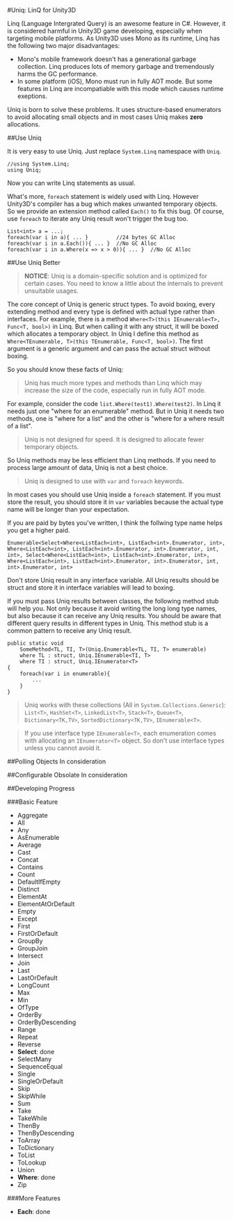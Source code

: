 #Uniq: LinQ for Unity3D 

Linq (Language Intergrated Query) is an awesome feature in C#. However, it is considered harmful in Unity3D game developing, especially when targeting mobile platforms. As Unity3D uses Mono as its runtime, Linq has the following two major disadvantages:
  
  * Mono's mobile framework doesn't has a generational garbage collection. Linq produces lots of memory garbage and tremendously harms the GC performance.
  * In some platform (iOS), Mono must run in fully AOT mode. But some features in Linq are incompatiable with this mode which causes runtime exeptions.

Uniq is born to solve these problems. It uses structure-based enumerators to avoid allocating small objects and in most cases Uniq makes **zero** allocations.

##Use Uniq

It is very easy to use Uniq. Just replace `System.Linq` namespace with `Uniq`.

    //using System.Linq;
    using Uniq;

Now you can write Linq statements as usual.

What's more, `foreach` statement is widely used with Linq. However Unity3D's compiler has a bug which makes unwanted temporary objects. So we provide an extension method called `Each()` to fix this bug. Of course, use `foreach` to iterate any Uniq result won't trigger the bug too.

    List<int> a = ...;
    foreach(var i in a){ ... }         //24 bytes GC Alloc
    foreach(var i in a.Each()){ ... }  //No GC Alloc
    foreach(var i in a.Where(x => x > 0)){ ... }  //No GC Alloc

##Use Uniq Better

> **NOTICE**: Uniq is a domain-specific solution and is optimized for certain cases. You need to know a little about the internals to prevent unsuitable usages.

The core concept of Uniq is generic struct types. To avoid boxing, every extending method and every type is defined with actual type rather than interfaces.
For example, there is a method `Where<T>(this IEnumerable<T>, Func<T, bool>)` in Linq. But when calling it with any struct, it will be boxed which allocates a temporary object.
In Uniq I define this method as `Where<TEnumerable, T>(this TEnumerable, Func<T, bool>)`. The first argument is a generic argument and can pass the actual struct without boxing.

So you should know these facts of Uniq:

> Uniq has much more types and methods than Linq which may increase the size of the code, especially run in fully AOT mode.

For example, consider the code `list.Where(test1).Where(test2)`. In Linq it needs just one "where for an enumerable" method. But in Uniq it needs two methods, one is "where for a list" and the other is "where for a where result of a list".  
    
> Uniq is not designed for speed. It is designed to allocate fewer temporary objects.

So Uniq methods may be less efficient than Linq methods. If you need to process large amount of data, Uniq is not a best choice.

> Uniq is designed to use with `var` and `foreach` keywords.   

In most cases you should use Uniq inside a `foreach` statement. If you must store the result, you should store it in `var` variables because the actual type name will be longer than your expectation. 

If you are paid by bytes you've written, I think the follwing type name helps you get a higher paid.

    Enumerable<Select<Where<ListEach<int>, ListEach<int>.Enumerator, int>, Where<ListEach<int>, ListEach<int>.Enumerator, int>.Enumerator, int, int>, Select<Where<ListEach<int>, ListEach<int>.Enumerator, int>, Where<ListEach<int>, ListEach<int>.Enumerator, int>.Enumerator, int, int>.Enumerator, int>

Don't store Uniq result in any interface variable. All Uniq results should be struct and store it in interface variables will lead to boxing.

If you must pass Uniq results between classes, the following method stub will help you. Not only because it avoid writing the long long type names, but also because it can receive any Uniq results. You should be aware that different query results in different types in Uniq. This method stub is a common pattern to receive any Uniq result.

    public static void
        SomeMethod<TL, TI, T>(Uniq.Enumerable<TL, TI, T> enumerable)
        where TL : struct, Uniq.IEnumerable<TI, T>
        where TI : struct, Uniq.IEnumerator<T>
    {
        foreach(var i in enumerable){
            ...
        }
    }

> Uniq works with these collections (All in `System.Collections.Generic`): 
> `List<T>`, `HashSet<T>`, `LinkedList<T>`, `Stack<T>`, `Queue<T>`, `Dictionary<TK,TV>`, `SortedDictionary<TK,TV>`, `IEnumerable<T>`.

> If you use interface type `IEnumerable<T>`, each enumeration comes with allocating an `IEnumerator<T>` object. So don't use interface types unless you cannot avoid it.

##Polling Objects
In consideration

##Configurable Obsolate
In consideration

##Developing Progress

###Basic Feature
  * Aggregate
  * All
  * Any
  * AsEnumerable
  * Average
  * Cast
  * Concat
  * Contains
  * Count
  * DefaultIfEmpty
  * Distinct
  * ElementAt
  * ElementAtOrDefault
  * Empty
  * Except
  * First
  * FirstOrDefault
  * GroupBy
  * GroupJoin
  * Intersect
  * Join
  * Last
  * LastOrDefault
  * LongCount
  * Max
  * Min
  * OfType
  * OrderBy
  * OrderByDescending
  * Range
  * Repeat
  * Reverse
  * **Select**: done
  * SelectMany
  * SequenceEqual
  * Single
  * SingleOrDefault
  * Skip
  * SkipWhile
  * Sum
  * Take
  * TakeWhile
  * ThenBy
  * ThenByDescending
  * ToArray
  * ToDictionary
  * ToList
  * ToLookup
  * Union
  * **Where**: done
  * Zip

###More Features
  * **Each**: done